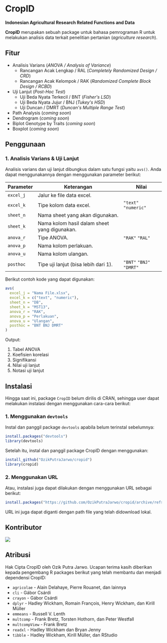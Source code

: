 # CropID

**Indonesian Agricultural Research Related Functions and Data**

**CropID** merupakan sebuah package untuk bahasa pemrograman R untuk melakukan analisis data terkait penelitian pertanian (*agriculture research*).

## Fitur

- Analisis Varians (*ANOVA / Analysis of Variance*)
  - Rancangan Acak Lengkap / RAL (*Completely Randomized Design / CRD*)
  - Rancangan Acak Kelompok / RAK (*Randomized Complete Block Design / RCBD*)
- Uji Lanjut (*Post-Hoc Test*)
  - Uji Beda Nyata Terkecil / BNT (*Fisher's LSD*)
  - Uji Beda Nyata Jujur / BNJ (*Tukey's HSD*)
  - Uji Duncan / DMRT (*Duncan's Multiple Range Test*)
- Path Analysis (*coming soon*)
- Dendrogram (*coming soon*)
- Biplot Genotype by Traits (*coming soon*)
- Boxplot (*coming soon*)

## Penggunaan

### 1. Analisis Varians & Uji Lanjut

Analisis varians dan uji lanjut dibungkus dalam satu fungsi yaitu `avs()`. Anda dapat menggunakannya dengan menggunakan parameter berikut:

|Parameter|Keterangan|Nilai|
|-|-|-|
|`excel_j`|Jalur ke file data excel.|
|`excel_k`|Tipe kolom data excel.|`"text"` `"numeric"`|
|`sheet_n`|Nama sheet yang akan digunakan.|
|`sheet_k`|Nama kolom hasil dalam sheet yang digunakan.|
|`anova_r`|Tipe ANOVA.|`"RAK"` `"RAL"`|
|`anova_p`|Nama kolom perlakuan.|
|`anova_u`|Nama kolom ulangan.|
|`posthoc`|Tipe uji lanjut (bisa lebih dari 1).|`"BNT"` `"BNJ"` `"DMRT"`|

Berikut contoh kode yang dapat digunakan:

```r
avs(
  excel_j = "Nama File.xlsx",
  excel_k = c("text", "numeric"),
  sheet_n = "DB",
  sheet_k = "MST13",
  anova_r = "RAK",
  anova_p = "Perlakuan",
  anova_u = "Ulangan",
  posthoc = "BNT BNJ DMRT"
)
```

Output:
1. Tabel ANOVA
2. Koefisien korelasi
3. Signifikansi
4. Nilai uji lanjut
5. Notasi uji lanjut

## Instalasi

Hingga saat ini, package `CropID` belum dirilis di CRAN, sehingga user dapat melakukan instalasi dengan menggunakan cara-cara berikut:

### 1. Menggunakan `devtools`

Instal dan panggil package `devtools` apabila belum terinstal sebelumnya:

```r
install.packages("devtools")
library(devtools)
```

Setelah itu, instal dan panggil package CropID dengan menggunakan:

```r
install_github("OzikPutraJarwo/cropid")
library(cropid)
```

### 2. Menggunakan URL

Atau, instalasi juga dapat dilakukan dengan menggunakan URL sebagai berikut:

```r
install.packages("https://github.com/OzikPutraJarwo/cropid/archive/refs/heads/main.zip", repos = NULL)
```

URL ini juga dapat diganti dengan path file yang telah didownload lokal.

## Kontributor
<a href="https://github.com/OzikPutraJarwo/cropid.R/graphs/contributors" target="_blank">
  <img src="https://contrib.rocks/image?repo=OzikPutraJarwo/cropid.R" />
</a>

## Atribusi

Hak Cipta CropID oleh Ozik Putra Jarwo. Ucapan terima kasih diberikan kepada pengembang R packages berikut yang telah membantu dan menjadi dependensi CropID:
- `agricolae` - Alain Delahaye, Pierre Rouanet, dan lainnya
- `cli` - Gábor Csárdi
- `crayon` - Gábor Csárdi
- `dplyr` - Hadley Wickham, Romain François, Henry Wickham, dan Kirill Müller
- `emmeans` - Russell V. Lenth
- `multcomp` - Frank Bretz, Torsten Hothorn, dan Peter Westfall
- `multcompView` - Frank Bretz
- `readxl` - Hadley Wickham dan Bryan Jenny
- `tibble` - Hadley Wickham, Kirill Müller, dan RStudio

